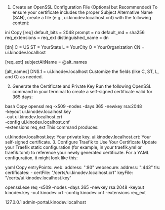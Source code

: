 1. Create an OpenSSL Configuration File (Optional but Recommended)
To ensure your certificate includes the proper Subject Alternative Name (SAN), create a file (e.g., ui.kinodev.localhost.cnf) with the following content:

ini
Copy
[req]
default_bits       = 2048
prompt             = no
default_md         = sha256
req_extensions     = req_ext
distinguished_name = dn

[dn]
C  = US
ST = YourState
L  = YourCity
O  = YourOrganization
CN = ui.kinodev.localhost

[req_ext]
subjectAltName = @alt_names

[alt_names]
DNS.1 = ui.kinodev.localhost
Customize the fields (like C, ST, L, and O) as needed.

2. Generate the Certificate and Private Key
Run the following OpenSSL command in your terminal to create a self-signed certificate valid for 365 days:

bash
Copy
openssl req -x509 -nodes -days 365 -newkey rsa:2048 \
  -keyout ui.kinodev.localhost.key \
  -out ui.kinodev.localhost.crt \
  -config ui.kinodev.localhost.cnf \
  -extensions req_ext
This command produces:

ui.kinodev.localhost.key: Your private key.
ui.kinodev.localhost.crt: Your self-signed certificate.
3. Configure Traefik to Use Your Certificate
Update your Traefik static configuration (for example, in your traefik.yml or traefik.toml) to reference your newly generated certificate. For a YAML configuration, it might look like this:

yaml
Copy
entryPoints:
  web:
    address: ":80"
  websecure:
    address: ":443"
    tls:
      certificates:
        - certFile: "/certs/ui.kinodev.localhost.crt"
          keyFile: "/certs/ui.kinodev.localhost.key"



openssl.exe req -x509 -nodes -days 365 -newkey rsa:2048 -keyout kinodev.key -out kinodev.crt -config kinodev.cnf -extensions req_ext          



127.0.0.1 admin-portal.kinodev.localhost